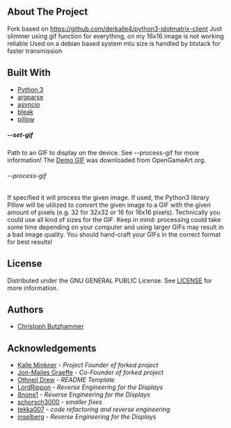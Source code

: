 <br/>

## About The Project

Fork based on https://github.com/derkalle4/python3-idotmatrix-client
Just slimmer using gif function for everything, on my 16x16 image is not working reliable
Used on a debian based system mtu size is handled by btstack for faster transmission

## Built With

* [Python 3](https://www.python.org/downloads/)
* [argparse](https://docs.python.org/3/library/argparse.html)
* [asyncio](https://docs.python.org/3/library/asyncio.html)
* [bleak](https://github.com/hbldh/bleak)
* [pillow](https://python-pillow.org)

##### --set-gif

Path to an GIF to display on the device. See --process-gif for more information! The [Demo GIF](https://opengameart.org/content/animated-pixel-torch) was downloaded from OpenGameArt.org.

###### --process-gif

If specified it will process the given image. If used, the Python3 library Pillow will be utilized to convert the given image to a GIF with the given amount of pixels (e.g. 32 for 32x32 or 16 for 16x16 pixels). Technically you could use all kind of sizes for the GIF. Keep in mind: processing could take some time depending on your computer and using larger GIFs may result in a bad image quality. You should hand-craft your GIFs in the correct format for best results!

## License

Distributed under the GNU GENERAL PUBLIC License. See [LICENSE](https://github.com/derkalle4/python3-idotmatrix-client/blob/main/LICENSE) for more information.

## Authors

* [Christoph Butzhammer](https://github.com/butz6617)

## Acknowledgements

* [Kalle Minkner](https://github.com/derkalle4) - *Project Founder of forked project*
* [Jon-Mailes Graeffe](https://github.com/jmgraeffe) - *Co-Founder of forked project*
* [Othneil Drew](https://github.com/othneildrew/Best-README-Template) - *README Template*
* [LordRippon](https://github.com/LordRippon) - *Reverse Engineering for the Displays*
* [8none1](https://github.com/8none1) - *Reverse Engineering for the Displays*
* [schorsch3000](https://github.com/schorsch3000) - *smaller fixes*
* [tekka007](https://github.com/tekka007) - *code refactoring and reverse engineering*
* [inselberg](https://github.com/inselberg) - *Reverse Engineering for the Displays*

